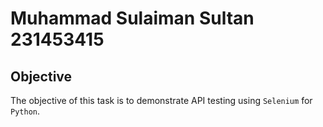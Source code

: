 # Muhammad Sulaiman Sultan 231453415

## Objective

The objective of this task is to demonstrate API testing using ```Selenium``` for ```Python```.
